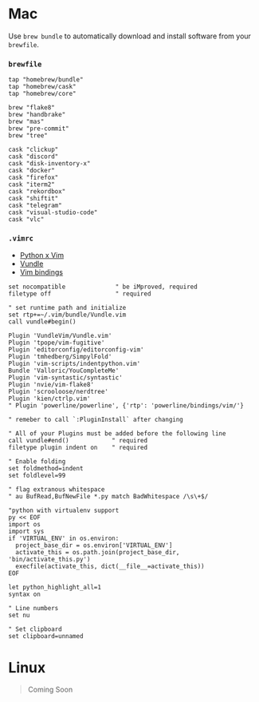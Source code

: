 # Mac

Use `brew bundle` to automatically download and install software from your `brewfile`.

### `brewfile`
```
tap "homebrew/bundle"
tap "homebrew/cask"
tap "homebrew/core"

brew "flake8"
brew "handbrake"
brew "mas"
brew "pre-commit"
brew "tree"

cask "clickup"
cask "discord"
cask "disk-inventory-x"
cask "docker"
cask "firefox"
cask "iterm2"
cask "rekordbox"
cask "shiftit"
cask "telegram"
cask "visual-studio-code"
cask "vlc"
```

### `.vimrc`

* [Python x Vim](https://realpython.com/vim-and-python-a-match-made-in-heaven/)
* [Vundle](https://github.com/VundleVim/Vundle.vim#quick-start)
* [Vim bindings](https://stackoverflow.com/a/5400978/5684214)


```
set nocompatible              " be iMproved, required
filetype off                  " required

" set runtime path and initialize
set rtp+=~/.vim/bundle/Vundle.vim
call vundle#begin()

Plugin 'VundleVim/Vundle.vim'
Plugin 'tpope/vim-fugitive'
Plugin 'editorconfig/editorconfig-vim'
Plugin 'tmhedberg/SimpylFold'
Plugin 'vim-scripts/indentpython.vim'
Bundle 'Valloric/YouCompleteMe'
Plugin 'vim-syntastic/syntastic'
Plugin 'nvie/vim-flake8'
Plugin 'scrooloose/nerdtree'
Plugin 'kien/ctrlp.vim'
" Plugin 'powerline/powerline', {'rtp': 'powerline/bindings/vim/'}

" remeber to call `:PluginInstall` after changing

" All of your Plugins must be added before the following line
call vundle#end()            " required
filetype plugin indent on    " required

" Enable folding
set foldmethod=indent
set foldlevel=99

" flag extranous whitespace
" au BufRead,BufNewFile *.py match BadWhitespace /\s\+$/

"python with virtualenv support
py << EOF
import os
import sys
if 'VIRTUAL_ENV' in os.environ:
  project_base_dir = os.environ['VIRTUAL_ENV']
  activate_this = os.path.join(project_base_dir, 'bin/activate_this.py')
  execfile(activate_this, dict(__file__=activate_this))
EOF

let python_highlight_all=1
syntax on

" Line numbers
set nu

" Set clipboard
set clipboard=unnamed
```

# Linux

> Coming Soon

